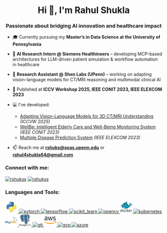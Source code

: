 <h1 align="center">Hi 👋, I'm Rahul Shukla</h1>
<h3 align="center">Passionate about bridging AI innovation and healthcare impact</h3>

- 🎓 Currently pursuing my **Master’s in Data Science at the University of Pennsylvania**  
- 🔬 **AI Research Intern @ Siemens Healthineers** – developing MCP-based architectures for LLM-driven patient simulation & workflow automation in healthcare  
- 🔬 **Research Assistant @ Shen Labs (UPenn)** – working on adapting vision-language models for CT/MRI reasoning and multimodal clinical AI  
- 📄 Published at **ICCV Workshop 2025, IEEE CONIT 2023, IEEE ELEXCOM 2023**  
- 💻 I’ve developed:  
  - [Adapting Vision-Language Models for 3D CT/MRI Understanding](#) *(ICCVW 2025)*  
  - [WellBe: Intelligent Elderly Care and Well-Being Monitoring System](https://github.com/Rshukss/WellBe-Intelligent-Elderly-Care-and-Remote-Monitoring-using-DL.git) *(IEEE CONIT 2023)*  
  - [Multiple Disease Prediction System](https://github.com/Rshukss/Multiple_Disease_Prediction_System.git) *(IEEE ELEXCOM 2023)*  

- 📫 Reach me at **rshuks@seas.upenn.edu** or **rahul4shukla64@gmail.com**

<h3 align="left">Connect with me:</h3>
<p align="left">
<a href="https://linkedin.com/in/rshukss" target="blank"><img align="center" src="https://raw.githubusercontent.com/rahuldkjain/github-profile-readme-generator/master/src/images/icons/Social/linked-in-alt.svg" alt="rshukss" height="30" width="40" /></a>
<a href="https://github.com/Rshukss" target="blank"><img align="center" src="https://raw.githubusercontent.com/rahuldkjain/github-profile-readme-generator/master/src/images/icons/Social/github.svg" alt="rshukss" height="30" width="40" /></a>
</p>

<h3 align="left">Languages and Tools:</h3>
<p align="left"> 
<a href="https://www.python.org" target="_blank" rel="noreferrer"> <img src="https://raw.githubusercontent.com/devicons/devicon/master/icons/python/python-original.svg" alt="python" width="40" height="40"/> </a> 
<a href="https://pytorch.org/" target="_blank" rel="noreferrer"> <img src="https://www.vectorlogo.zone/logos/pytorch/pytorch-icon.svg" alt="pytorch" width="40" height="40"/> </a> 
<a href="https://www.tensorflow.org" target="_blank" rel="noreferrer"> <img src="https://www.vectorlogo.zone/logos/tensorflow/tensorflow-icon.svg" alt="tensorflow" width="40" height="40"/> </a> 
<a href="https://scikit-learn.org/" target="_blank" rel="noreferrer"> <img src="https://upload.wikimedia.org/wikipedia/commons/0/05/Scikit_learn_logo_small.svg" alt="scikit_learn" width="40" height="40"/> </a> 
<a href="https://opencv.org/" target="_blank" rel="noreferrer"> <img src="https://www.vectorlogo.zone/logos/opencv/opencv-icon.svg" alt="opencv" width="40" height="40"/> </a> 
<a href="https://www.docker.com/" target="_blank" rel="noreferrer"> <img src="https://raw.githubusercontent.com/devicons/devicon/master/icons/docker/docker-original-wordmark.svg" alt="docker" width="40" height="40"/> </a> 
<a href="https://kubernetes.io" target="_blank" rel="noreferrer"> <img src="https://www.vectorlogo.zone/logos/kubernetes/kubernetes-icon.svg" alt="kubernetes" width="40" height="40"/> </a> 
<a href="https://www.mysql.com/" target="_blank" rel="noreferrer"> <img src="https://raw.githubusercontent.com/devicons/devicon/master/icons/mysql/mysql-original-wordmark.svg" alt="mysql" width="40" height="40"/> </a> 
<a href="https://www.postgresql.org" target="_blank" rel="noreferrer"> <img src="https://raw.githubusercontent.com/devicons/devicon/master/icons/postgresql/postgresql-original-wordmark.svg" alt="postgresql" width="40" height="40"/> </a> 
<a href="https://git-scm.com/" target="_blank" rel="noreferrer"> <img src="https://www.vectorlogo.zone/logos/git-scm/git-scm-icon.svg" alt="git" width="40" height="40"/> </a> 
<a href="https://aws.amazon.com" target="_blank" rel="noreferrer"> <img src="https://raw.githubusercontent.com/devicons/devicon/master/icons/amazonwebservices/amazonwebservices-original-wordmark.svg" alt="aws" width="40" height="40"/> </a> 
<a href="https://cloud.google.com" target="_blank" rel="noreferrer"> <img src="https://www.vectorlogo.zone/logos/google_cloud/google_cloud-icon.svg" alt="gcp" width="40" height="40"/> </a> 
<a href="https://azure.microsoft.com/en-in/" target="_blank" rel="noreferrer"> <img src="https://www.vectorlogo.zone/logos/microsoft_azure/microsoft_azure-icon.svg" alt="azure" width="40" height="40"/> </a> 
</p>
